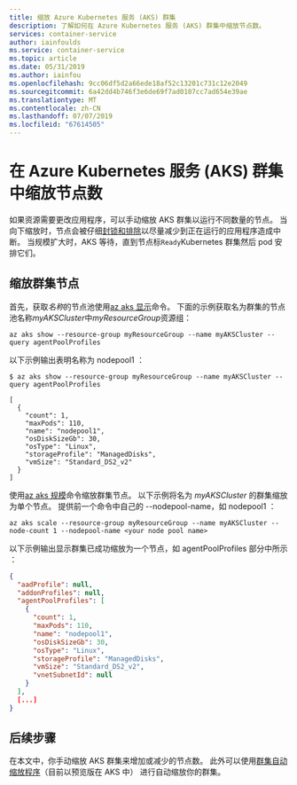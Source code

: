 ```yaml
---
title: 缩放 Azure Kubernetes 服务 (AKS) 群集
description: 了解如何在 Azure Kubernetes 服务 (AKS) 群集中缩放节点数。
services: container-service
author: iainfoulds
ms.service: container-service
ms.topic: article
ms.date: 05/31/2019
ms.author: iainfou
ms.openlocfilehash: 9cc06df5d2a66ede18af52c13201c731c12e2049
ms.sourcegitcommit: 6a42dd4b746f3e6de69f7ad0107cc7ad654e39ae
ms.translationtype: MT
ms.contentlocale: zh-CN
ms.lasthandoff: 07/07/2019
ms.locfileid: "67614505"
---
```

# <a name="scale-the-node-count-in-an-azure-kubernetes-service-aks-cluster"></a>在 Azure Kubernetes 服务 (AKS) 群集中缩放节点数

如果资源需要更改应用程序，可以手动缩放 AKS 群集以运行不同数量的节点。 当向下缩放时，节点会被仔细[封锁和排除][kubernetes-drain]以尽量减少到正在运行的应用程序造成中断。 当规模扩大时，AKS 等待，直到节点标`Ready`Kubernetes 群集然后 pod 安排它们。

## <a name="scale-the-cluster-nodes"></a>缩放群集节点

首先，获取*名称*的节点池使用[az aks 显示][az-aks-show]命令。 下面的示例获取名为群集的节点池名称*myAKSCluster*中*myResourceGroup*资源组：

```azurecli-interactive
az aks show --resource-group myResourceGroup --name myAKSCluster --query agentPoolProfiles
```

以下示例输出表明名称为 nodepool1   ：

```console
$ az aks show --resource-group myResourceGroup --name myAKSCluster --query agentPoolProfiles

[
  {
    "count": 1,
    "maxPods": 110,
    "name": "nodepool1",
    "osDiskSizeGb": 30,
    "osType": "Linux",
    "storageProfile": "ManagedDisks",
    "vmSize": "Standard_DS2_v2"
  }
]
```

使用[az aks 规模][az-aks-scale]命令缩放群集节点。 以下示例将名为 *myAKSCluster* 的群集缩放为单个节点。 提供前一个命令中自己的 --nodepool-name，如 nodepool1   ：

```azurecli-interactive
az aks scale --resource-group myResourceGroup --name myAKSCluster --node-count 1 --nodepool-name <your node pool name>
```

以下示例输出显示群集已成功缩放为一个节点，如 agentPoolProfiles 部分中所示  ：

```json
{
  "aadProfile": null,
  "addonProfiles": null,
  "agentPoolProfiles": [
    {
      "count": 1,
      "maxPods": 110,
      "name": "nodepool1",
      "osDiskSizeGb": 30,
      "osType": "Linux",
      "storageProfile": "ManagedDisks",
      "vmSize": "Standard_DS2_v2",
      "vnetSubnetId": null
    }
  ],
  [...]
}
```

## <a name="next-steps"></a>后续步骤

在本文中，你手动缩放 AKS 群集来增加或减少的节点数。 此外可以使用[群集自动缩放程序][cluster-autoscaler]（目前以预览版在 AKS 中） 进行自动缩放你的群集。

<!-- LINKS - external -->
[kubernetes-drain]: https://kubernetes.io/docs/tasks/administer-cluster/safely-drain-node/

<!-- LINKS - internal -->
[aks-tutorial]: ./tutorial-kubernetes-prepare-app.md
[az-aks-show]: /cli/azure/aks#az-aks-show
[az-aks-scale]: /cli/azure/aks#az-aks-scale
[cluster-autoscaler]: cluster-autoscaler.md
